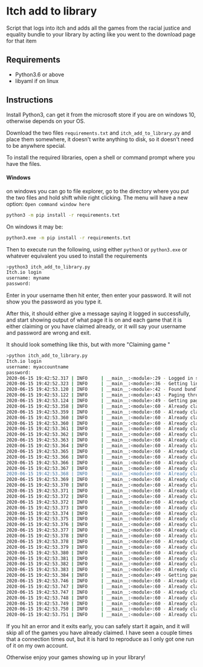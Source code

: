 # Itch add to library
Script that logs into itch and adds all the games from the racial justice and equality bundle to your library by acting like you went to the download page for that item

## Requirements
* Python3.6 or above
* libyaml if on linux

## Instructions
Install Python3, can get it from the microsoft store if you are on windows 10, otherwise depends on your OS.

Download the two files `requirements.txt` and `itch_add_to_library.py` and place them somewhere, it doesn't write 
anything to disk, so it doesn't need to be anywhere special. 

To install the required libraries, open a shell or command prompt where you have the files. 

#### Windows
on windows you can go to file explorer, go to the directory where you put the two files and hold shift while right 
clicking. The menu will have a new option: `Open command window here`

```bash
python3 -m pip install -r requirements.txt
```

On windows it may be:
```bash
python3.exe -m pip install -r requirements.txt
```

Then to execute run the following, using either `python3` or `python3.exe` or whatever equivalent you used to install 
the requirements
```bash
>python3 itch_add_to_library.py
Itch.io login
username: myname
password:
```

Enter in your username then hit enter, then enter your password. It will not show you the password as you type it.

After this, it should either give a message saying it logged in successfully, and start showing output of what page it 
is on and each game that it is either claiming or you have claimed already, or it will say your username and password 
are wrong and exit. 

It should look something like this, but with more "Claiming game <game name>"
```bash
>python itch_add_to_library.py
Itch.io login
username: myaccountname
password:
2020-06-15 19:42:52.317 | INFO     | __main__:<module>:29 - Logged in successfully!
2020-06-15 19:42:52.323 | INFO     | __main__:<module>:36 - Getting link to your claimed bundle
2020-06-15 19:42:53.120 | INFO     | __main__:<module>:42 - Found bundle page link
2020-06-15 19:42:53.122 | INFO     | __main__:<module>:43 - Paging through the bundle page
2020-06-15 19:42:53.124 | INFO     | __main__:<module>:49 - Getting page 1
2020-06-15 19:42:53.358 | INFO     | __main__:<module>:60 - Already claimed Overland
2020-06-15 19:42:53.359 | INFO     | __main__:<module>:60 - Already claimed Night in the Woods
2020-06-15 19:42:53.360 | INFO     | __main__:<module>:60 - Already claimed Kenney Game Assets 1
2020-06-15 19:42:53.360 | INFO     | __main__:<module>:60 - Already claimed Sky Rogue
2020-06-15 19:42:53.361 | INFO     | __main__:<module>:60 - Already claimed Celeste
2020-06-15 19:42:53.362 | INFO     | __main__:<module>:60 - Already claimed A Short Hike
2020-06-15 19:42:53.363 | INFO     | __main__:<module>:60 - Already claimed Gladiabots
2020-06-15 19:42:53.364 | INFO     | __main__:<module>:60 - Already claimed Lancer Core Book: First Edition PDF
2020-06-15 19:42:53.365 | INFO     | __main__:<module>:60 - Already claimed MewnBase
2020-06-15 19:42:53.366 | INFO     | __main__:<module>:60 - Already claimed ART SQOOL
2020-06-15 19:42:53.366 | INFO     | __main__:<module>:60 - Already claimed Walden, a game
2020-06-15 19:42:53.367 | INFO     | __main__:<module>:60 - Already claimed A Mortician's Tale
2020-06-15 19:42:53.368 | INFO     | __main__:<module>:60 - Already claimed Lenna's Inception
2020-06-15 19:42:53.369 | INFO     | __main__:<module>:60 - Already claimed Oikospiel Book I
2020-06-15 19:42:53.370 | INFO     | __main__:<module>:60 - Already claimed BEACON
2020-06-15 19:42:53.371 | INFO     | __main__:<module>:60 - Already claimed Odd Realm
2020-06-15 19:42:53.372 | INFO     | __main__:<module>:60 - Already claimed NIGHT OF THE CONSUMERS
2020-06-15 19:42:53.372 | INFO     | __main__:<module>:60 - Already claimed Mu Cartographer
2020-06-15 19:42:53.373 | INFO     | __main__:<module>:60 - Already claimed EXTREME MEATPUNKS FOREVER
2020-06-15 19:42:53.374 | INFO     | __main__:<module>:60 - Already claimed Hex Kit
2020-06-15 19:42:53.375 | INFO     | __main__:<module>:60 - Already claimed Airships: Conquer the Skies
2020-06-15 19:42:53.376 | INFO     | __main__:<module>:60 - Already claimed MidBoss
2020-06-15 19:42:53.377 | INFO     | __main__:<module>:60 - Already claimed Arcade Spirits
2020-06-15 19:42:53.378 | INFO     | __main__:<module>:60 - Already claimed Minit
2020-06-15 19:42:53.378 | INFO     | __main__:<module>:60 - Already claimed 2064: Read Only Memories
2020-06-15 19:42:53.379 | INFO     | __main__:<module>:60 - Already claimed One Night Stand
2020-06-15 19:42:53.380 | INFO     | __main__:<module>:60 - Already claimed LAZA KNITEZ!!
2020-06-15 19:42:53.381 | INFO     | __main__:<module>:60 - Already claimed WitchWay
2020-06-15 19:42:53.382 | INFO     | __main__:<module>:60 - Already claimed ISLANDS: Non-Places
2020-06-15 19:42:53.383 | INFO     | __main__:<module>:60 - Already claimed No Delivery
2020-06-15 19:42:53.384 | INFO     | __main__:<module>:49 - Getting page 2
2020-06-15 19:42:53.746 | INFO     | __main__:<module>:60 - Already claimed Secret Little Haven
2020-06-15 19:42:53.747 | INFO     | __main__:<module>:60 - Already claimed Loot Rascals
2020-06-15 19:42:53.747 | INFO     | __main__:<module>:60 - Already claimed Long Gone Days
2020-06-15 19:42:53.748 | INFO     | __main__:<module>:60 - Already claimed Changeling
2020-06-15 19:42:53.749 | INFO     | __main__:<module>:60 - Already claimed Fugue in Void
2020-06-15 19:42:53.750 | INFO     | __main__:<module>:60 - Already claimed Haque
2020-06-15 19:42:53.751 | INFO     | __main__:<module>:60 - Already claimed DragonRuby Game Toolkit
```

If you hit an error and it exits early, you can safely start it again, and it will skip all of the games you have 
already claimed. I have seen a couple times that a connection times out, but it is hard to reproduce as I only got one
run of it on my own account.

Otherwise enjoy your games showing up in your library!
